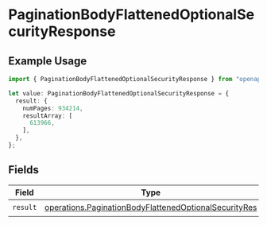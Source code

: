 # PaginationBodyFlattenedOptionalSecurityResponse

## Example Usage

```typescript
import { PaginationBodyFlattenedOptionalSecurityResponse } from "openapi/sdk/models/operations";

let value: PaginationBodyFlattenedOptionalSecurityResponse = {
  result: {
    numPages: 934214,
    resultArray: [
      613966,
    ],
  },
};
```

## Fields

| Field                                                                                                                                 | Type                                                                                                                                  | Required                                                                                                                              | Description                                                                                                                           |
| ------------------------------------------------------------------------------------------------------------------------------------- | ------------------------------------------------------------------------------------------------------------------------------------- | ------------------------------------------------------------------------------------------------------------------------------------- | ------------------------------------------------------------------------------------------------------------------------------------- |
| `result`                                                                                                                              | [operations.PaginationBodyFlattenedOptionalSecurityRes](../../../sdk/models/operations/paginationbodyflattenedoptionalsecurityres.md) | :heavy_check_mark:                                                                                                                    | N/A                                                                                                                                   |